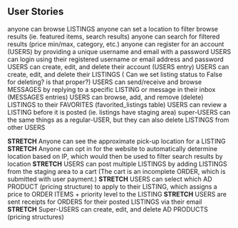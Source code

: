 ## User Stories

anyone can browse LISTINGS
anyone can set a location to filter browse results (ie. featured items, search results)
anyone can search for filtered results (price min/max, category, etc.) 
anyone can register for an account (USERS) by providing a unique username and email with a password
USERS can login using their registered username or email address and password
USERS can create, edit, and delete their account (USERS entry)
USERS can create, edit, and delete their LISTINGS ( Can we set listing status to False for deleting? is that proper?)
USERS can send/receive and browse MESSAGES by replying to a specific LISTING or message in their inbox (MESSAGES entries)
USERS can browse, add, and remove (delete) LISTINGS to their FAVORITES (favorited_listings table)
USERS can review a LISTING before it is posted (ie. listings have staging area)
super-USERS can the same things as a regular-USER, but they can also delete LISTINGS from other USERS


**STRETCH** Anyone can see the approximate pick-up location for a LISTING
**STRETCH** Anyone can opt in for the website to automatically determine location based on IP, which would then be used to filter search results by location
**STRETCH** USERS can post multiple LISTINGS by adding LISTINGS from the staging area to a cart (The cart is an incomplete ORDER, which is submitted with user payment.)
**STRETCH** USERS can select which AD PRODUCT (pricing structure) to apply to their LISTING, which assigns a price to ORDER ITEMS + priority level to the LISTING 
**STRETCH** USERS are sent receipts for ORDERS for their posted LISTINGS via their email
**STRETCH** Super-USERS can create, edit, and delete AD PRODUCTS (pricing structures)
